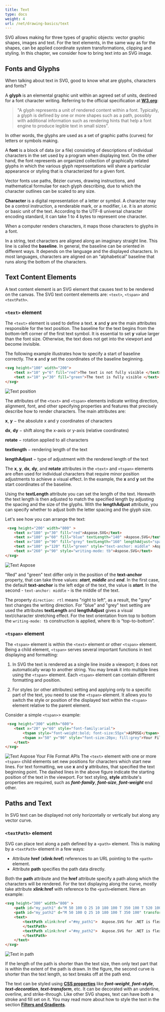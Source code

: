 ```yaml
---
title: Text
type: docs
weight: 4
url: /net/drawing-basics/text
---
```

<link href="./../../style.css" rel="stylesheet" type="text/css" />

SVG allows making for three types of graphic objects: vector graphic shapes, images and text. For the text elements, in the same way as for the shapes, can be applied coordinate system transformations, clipping and styling. In this chapter, we consider how to bring text into an SVG image. 

 

## **Fonts and Glyphs** 

When talking about text in SVG, good to know what are glyphs, characters and fonts? 

A **glyph** is an elemental graphic unit within an agreed set of units, destined for a font character writing. Referring to the official specification at [**W3.org**](https://dev.w3.org/SVG/profiles/2.0/publish/intro.html):

> "A glyph represents a unit of rendered content within a font. Typically, a glyph is defined by one or more shapes such as a path, possibly with additional information such as rendering hints that help a font engine to produce legible text in small sizes". 

In other words, the glyphs are used as a set of graphic paths (curves) for letters or symbols making. 

A **font** is a block of data (or a file) consisting of descriptions of individual characters in the set used by a program when displaying text. On the other hand, the font represents an organized collection of graphically related glyphs in which the various glyph representations will share a particular appearance or styling that is characterized for a given font. 

Vector fonts use paths, Bézier curves, drawing instructions, and mathematical formulae for each glyph describing, due to which the character outlines can be scaled to any size. 

**Character**  is a digital representation of a letter or symbol. A character may be a control instruction, a renderable mark, or a modifier, i.e. it is an atomic or basic unit of the text. According to the UTF-8 universal character encoding standard, it can take 1 to 4 bytes to represent one character. 

When a computer renders characters, it maps those characters to glyphs in a font. 

In a string, text characters are aligned along an imaginary straight line. This line is called the **baseline**. In general, the baseline can be oriented in different ways. It depends on the language and the displayed characters. In most languages, characters are aligned on an “alphabetical” baseline that runs along the bottom of the characters. 



## **Text Content Elements** 

A text content element is an SVG element that causes  text to be rendered on the canvas. The SVG text content elements are: `<text>`, `<tspan>`  and `<textPath>`. 

 

### `<text>` element

The `<text>` element is used to define a text. **x** and **y**  are the main attributes responsible for the text position. The baseline for the text begins from the bottom-left corner of the first text symbol. It is essential to set **y** value larger than the font size. Otherwise, the text does not get into the viewport and become invisible. 

The following example illustrates how to specify a start of baseline correctly. The  **x** and **y** set the coordinates of the baseline beginning.

```html {linenos=inline,linenostart=1}
<svg height="100" width="200"> 
    <text x="10" y="6" fill="red">The text is not fully visible </text> 
    <text x="10" y="30" fill="green">The text is fully visible </text> 
</svg> 
```
![Text position](text1_1.png#center)


The attributes of the `<text>` and `<tspan>` elements indicate writing direction, alignment, font, and other specifying properties and features that precisely describe how to render characters. The main attributes are: 

**x**, **y**  − the absolute x and y coordinates of characters 

**dx**,  **dy** − shift along the x-axis or y-axis (relative coordinates) 

**rotate** − rotation applied to all characters 

**textlength** − rendering length of the text 

**lengthAdjust** − type of adjustment with the rendered length of the text 

 

The **x**, **y**, **dx**, **dy**, and **rotate** attributes in the `<text>` and `<tspan>` elements are often used for individual characters that require minor position adjustments to achieve a visual effect. In the example, the **x** and **y** set the start coordinates of the baseline.

Using the **textLength** attribute you can set the length of the text. Herewith the text length is then adjusted to match the specified length by adjusting the spacing and the size of the glyphs. With the **lengthAdjust** attribute, you can specify whether to adjust both the letter spacing and the glyph size. 

Let's see how you can arrange the text: 
```html {linenos=inline,linenostart=1}
 <svg height="200" width="800" > 
    <text x="180" y="30" fill="red">Aspose.SVG</text> 
    <text x="180" y="60" fill="blue" textLength="140" >Aspose.SVG</text> 
    <text x="180" y="90" fill="grey" textLength="160" lengthAdjust="spacingAndGlyphs" style="direction: rtl; unicode-bidi: bidi-override">Aspose.SVG</text> 
    <text x="180" y="120" fill="green" style="text-anchor: middle" >Aspose.SVG</text> 
    <text x="260" y="90" style="writing-mode: tb">Aspose.SVG</text> 
</svg> 
```

![Text Aspose](text3.png#center)

"Red" and "green" text differ only in the position of the **text-anchor** property, that can take three values: ***start***, ***middle*** and ***end***. In the first case, the default **text-anchor** is the left edge of the text, the value is ***start***. In the second - `text-anchor: middle` - is the middle of the text. 

The property `direction: rtl` means "right to left", as a result, the "grey" text changes the writing direction. For "blue" and "grey" text setting are used the attributes **textLength** and **lengthAdjust** gives a visual text/character stretching effect.   For the text orientation from top to bottom the `writing-mode: tb` construction is applied, where tb is “top-to-bottom”.

### `<tspan>` element

The `<tspan>` element is within the `<text>` element or other `<tspan>` element. Being a child element, `<tspan>` serves several important functions in text displaying and formatting: 

1. In SVG the text is rendered as a single line inside a viewport; it does not automatically wrap to another string. You may break it into multiple lines using the `<tspan>` element. Each `<tspan>` element can contain different formatting and position. 

2. For styles (or other attributes) setting and applying only to a specific part of the text, you need to use the `<tspan>` element. It allows you to switch the style or position of the displayed text within the `<tspan>` element relative to the parent element. 

Consider a simple `<tspan>`> example: 

```html {linenos=inline,linenostart=1}
 <svg height="300" width="600"> 
    <text x="20" y="60" style="font-family:arial"> 
        <tspan style="font-weight:bold; font-size:55px">ASPOSE</tspan>  
        <tspan x="50" y="90" style="font-size:20px; fill:grey">Your File Format APIs </tspan>  
    </text>  
</svg> 
```
![Text Aspose Your File Format APIs](text2.png#center)
The  `<text>` element with one or more `<tspan>` child elements set new  positions for characters which start new lines. For text formatting, we use **x** and **y** attributes, that specified the text beginning point. The dashed lines in the above figure indicate the starting position of the text in the viewport. For text styling, **style** attribute's properties are required, such as ***font-family***, ***font-size***, ***font-weight*** end other. 



## **Paths and Text** 

In SVG text can be displayed not only horizontally or vertically but along any vector curve. 

### `<textPath>` element

SVG can place text along a path defined by a `<path>` element. This is making by a `<textPath>` element in a few ways:
 - Attribute  **href** (**xlink:href**) references to an URL pointing to the `<path>` element. 
 - Attribute **path** specifies the path data directly. 

Both the **path** attribute and the **href** attribute specify a path along which the characters will be rendered. For the text displaying along the curve, mostly take attribute **xlink:href** with reference to the `<path>`element.  Here an example: 

```html {linenos=inline,linenostart=1}
<svg height="300" width="800" > 
    <path id="my_path1" d="M 50 100 Q 25 10 180 100 T 350 100 T 520 100 T 690 100"  fill="transparent"/> 
    <path id="my_path2" d="M 50 100 Q 25 10 180 100 T 350 100" transform="translate(0,75)" fill="transparent"/> 
    <text> 
        <textPath xlink:href ="#my_path1">  Aspose.SVG for .NET is flexible library for SVG files processing and fully compatible with its specifications. 
        </textPath> 
        <textPath xlink:href ="#my_path2">  Aspose.SVG for .NET is flexible library for SVG files processing and fully compatible with its specifications. 
        </textPath> 
    </text> 
</svg> 
```
![Text in path](text_path.png#center)


If the length of the path is shorter than the text size, then only text part that is within the extent of the path is drawn. In the figure, the second curve is shorter than the text length, so text breaks off at the path end.

The text can be styled using [**CSS properties**](https://www.w3.org/TR/2018/CR-SVG2-20181004/text.html#TextDecorationProperties) like ***font-weight***, ***font-style***, ***text-decoration***, ***text-transform***, etc. It can be decorated with an underline, overline, and strike-through. Like other SVG shapes, text can have both a stroke and fill set on it. You may read more about how to style the text in the section [**Filters and Gradients**](http://localhost:1313/svg/net/drawing-basics/filters-and-gradients/). 

